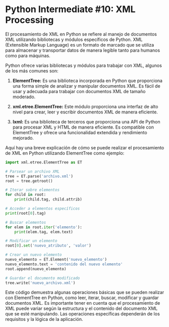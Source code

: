 # Python Intermediate #10: XML Processing

El procesamiento de XML en Python se refiere al manejo de documentos XML utilizando bibliotecas y módulos específicos de Python. XML (Extensible Markup Language) es un formato de marcado que se utiliza para almacenar y transportar datos de manera legible tanto para humanos como para máquinas.

Python ofrece varias bibliotecas y módulos para trabajar con XML, algunos de los más comunes son:

1. **ElementTree:** Es una biblioteca incorporada en Python que proporciona una forma simple de analizar y manipular documentos XML. Es fácil de usar y adecuada para trabajar con documentos XML de tamaño moderado.

2. **xml.etree.ElementTree:** Este módulo proporciona una interfaz de alto nivel para crear, leer y escribir documentos XML de manera eficiente.

3. **lxml:** Es una biblioteca de terceros que proporciona una API de Python para procesar XML y HTML de manera eficiente. Es compatible con ElementTree y ofrece una funcionalidad extendida y rendimiento mejorado.

Aquí hay una breve explicación de cómo se puede realizar el procesamiento de XML en Python utilizando ElementTree como ejemplo:

```python
import xml.etree.ElementTree as ET

# Parsear un archivo XML
tree = ET.parse('archivo.xml')
root = tree.getroot()

# Iterar sobre elementos
for child in root:
    print(child.tag, child.attrib)

# Acceder a elementos específicos
print(root[0].tag)

# Buscar elementos
for elem in root.iter('elemento'):
    print(elem.tag, elem.text)

# Modificar un elemento
root[0].set('nuevo_atributo', 'valor')

# Crear un nuevo elemento
nuevo_elemento = ET.Element('nuevo_elemento')
nuevo_elemento.text = 'contenido del nuevo elemento'
root.append(nuevo_elemento)

# Guardar el documento modificado
tree.write('nuevo_archivo.xml')
```

Este código demuestra algunas operaciones básicas que se pueden realizar con ElementTree en Python, como leer, iterar, buscar, modificar y guardar documentos XML. Es importante tener en cuenta que el procesamiento de XML puede variar según la estructura y el contenido del documento XML que se esté manipulando. Las operaciones específicas dependerán de los requisitos y la lógica de la aplicación.